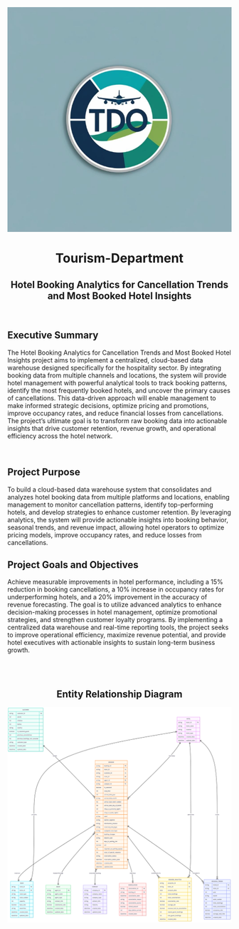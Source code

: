 ![Screenshot of a comment on a GitHub issue showing an image, added in the Markdown, of an Octocat smiling and raising a tentacle.](/img/LOGO.png)
<div align="center">
<h1>Tourism-Department</h1>
<h2>Hotel Booking Analytics for Cancellation Trends and Most Booked Hotel Insights</h2>
</div>
<br>
<h2>Executive Summary</h2>
<p>
The Hotel Booking Analytics for Cancellation Trends and Most Booked Hotel Insights project aims to implement a centralized, cloud-based data warehouse designed specifically for the hospitality sector. By integrating booking data from multiple channels and locations, the system will provide hotel management with powerful analytical tools to track booking patterns, identify the most frequently booked hotels, and uncover the primary causes of cancellations. This data-driven approach will enable management to make informed strategic decisions, optimize pricing and promotions, improve occupancy rates, and reduce financial losses from cancellations. The project’s ultimate goal is to transform raw booking data into actionable insights that drive customer retention, revenue growth, and operational efficiency across the hotel network.
</p>
  <br>
<h2>Project Purpose</h2>
<p>
To build a cloud-based data warehouse system that consolidates and analyzes hotel booking data from multiple platforms and locations, enabling management to monitor cancellation patterns, identify top-performing hotels, and develop strategies to enhance customer retention. By leveraging analytics, the system will provide actionable insights into booking behavior, seasonal trends, and revenue impact, allowing hotel operators to optimize pricing models, improve occupancy rates, and reduce losses from cancellations.
</p>

<h2>Project Goals and Objectives</h2>
<p>
Achieve measurable improvements in hotel performance, including a 15% reduction in booking cancellations, a 10% increase in occupancy rates for underperforming hotels, and a 20% improvement in the accuracy of revenue forecasting. The goal is to utilize advanced analytics to enhance decision-making processes in hotel management, optimize promotional strategies, and strengthen customer loyalty programs. By implementing a centralized data warehouse and real-time reporting tools, the project seeks to improve operational efficiency, maximize revenue potential, and provide hotel executives with actionable insights to sustain long-term business growth.
  </p>
<br>
<br>

<div align="center"><h2>Entity Relationship Diagram</h2>
  </div>
  

  <picture>
   <img src="./img/ERD_img.png" alt="Banner image" />
</picture>

